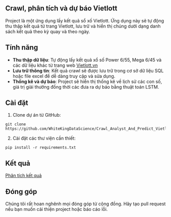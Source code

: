 ## Crawl, phân tích và dự báo Vietlott


Project là một ứng dụng lấy kết quả sổ xố Vietlott. Ứng dụng này sẽ tự động thu thập kết quả từ trang Vietlott, lưu trữ và hiển thị chúng dưới dạng danh sách kết quả theo kỳ quay và theo ngày.

## Tính năng
- **Thu thập dữ liệu**: Tự động lấy kết quả xổ số Power 6/55, Mega 6/45 và các dữ liệu khác từ trang web [Vietlott.vn](https://https://vietlott.vn/)
- **Lưu trữ thông tin**: Kết quả crawl sẽ được lưu trữ trong cơ sở dữ liệu SQL hoặc file excel để dễ dàng truy cập và sửa dụng.
- **Thống kê và dự báo**: Project sẽ hiển thị thống kê về lịch sử các con số, giá trị giải thưởng đồng thời các đưa ra dự báo bằng thuật toán LSTM.

## Cài đặt

1. Clone dự án từ GitHub:
```
git clone https://github.com/WhiteKingDataScience/Crawl_Analyst_And_Predict_Vietlott.git
```

2. Cài đặt các thư viện cần thiết:
```
pip install -r requirements.txt
```
## Kết quả

[Phân tích kết quả](https://github.com/WhiteKingDataScience/Crawl_Analyst_And_Predict_Vietlott/blob/main/python_code/Vizualization_Vietlott_Power.ipynb)

## Đóng góp
Chúng tôi rất hoan nghênh mọi đóng góp từ cộng đồng. Hãy tạo pull request nếu bạn muốn cải thiện project hoặc báo cáo lỗi.
